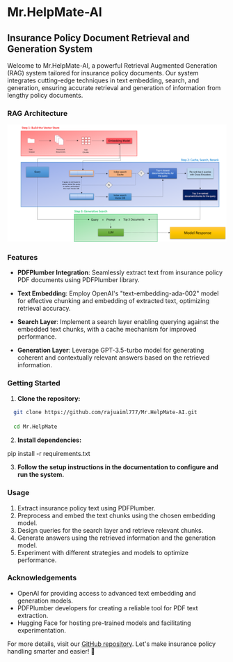 # Mr.HelpMate-AI

## Insurance Policy Document Retrieval and Generation System

Welcome to Mr.HelpMate-AI, a powerful Retrieval Augmented Generation (RAG) system tailored for insurance policy documents. Our system integrates cutting-edge techniques in text embedding, search, and generation, ensuring accurate retrieval and generation of information from lengthy policy documents.

### RAG Architecture

![Project Architecture](https://github.com/rajuaiml777/Mr.HelpMate-AI/blob/main/data/image/Picture1.png)

### Features

- **PDFPlumber Integration**: Seamlessly extract text from insurance policy PDF documents using PDFPlumber library.
  
- **Text Embedding**: Employ OpenAI's "text-embedding-ada-002" model for effective chunking and embedding of extracted text, optimizing retrieval accuracy.
  
- **Search Layer**: Implement a search layer enabling querying against the embedded text chunks, with a cache mechanism for improved performance.
  
- **Generation Layer**: Leverage GPT-3.5-turbo model for generating coherent and contextually relevant answers based on the retrieved information.

### Getting Started

1. **Clone the repository:**
```bash
  git clone https://github.com/rajuaiml777/Mr.HelpMate-AI.git

  cd Mr.HelpMate
```

2. **Install dependencies:**
   
  pip install -r requirements.txt

3. **Follow the setup instructions in the documentation to configure and run the system.**

### Usage

1. Extract insurance policy text using PDFPlumber.
2. Preprocess and embed the text chunks using the chosen embedding model.
3. Design queries for the search layer and retrieve relevant chunks.
4. Generate answers using the retrieved information and the generation model.
5. Experiment with different strategies and models to optimize performance.

### Acknowledgements

- OpenAI for providing access to advanced text embedding and generation models.
- PDFPlumber developers for creating a reliable tool for PDF text extraction.
- Hugging Face for hosting pre-trained models and facilitating experimentation.

For more details, visit our [GitHub repository](https://github.com/rajuaiml777/Mr.HelpMate-AI). Let's make insurance policy handling smarter and easier! 🚀
